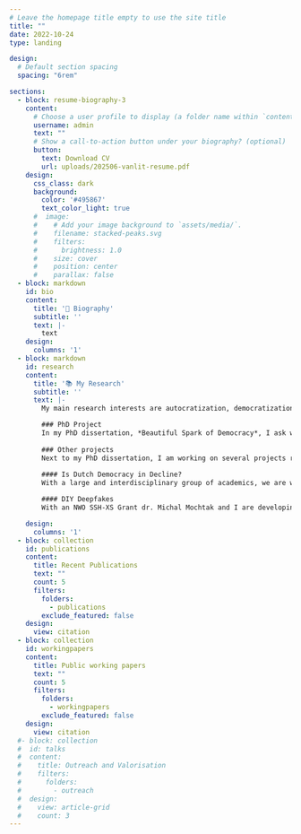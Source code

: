 ```yaml
---
# Leave the homepage title empty to use the site title
title: ""
date: 2022-10-24
type: landing

design:
  # Default section spacing
  spacing: "6rem"

sections:
  - block: resume-biography-3
    content:
      # Choose a user profile to display (a folder name within `content/authors/`)
      username: admin
      text: ""
      # Show a call-to-action button under your biography? (optional)
      button:
        text: Download CV
        url: uploads/202506-vanlit-resume.pdf
    design:
      css_class: dark
      background:
        color: '#495867'
        text_color_light: true
      #  image:
      #    # Add your image background to `assets/media/`.
      #    filename: stacked-peaks.svg
      #    filters:
      #      brightness: 1.0
      #    size: cover
      #    position: center
      #    parallax: false
  - block: markdown
    id: bio
    content:
      title: '🧐 Biography'
      subtitle: ''
      text: |-
        text
    design:
      columns: '1'
  - block: markdown
    id: research
    content:
      title: '📚 My Research'
      subtitle: ''
      text: |-
        My main research interests are autocratization, democratization, public opinion, and legitimacy. As such, I mainly work on topics within Comparative Politics and Political Behaviour, with a strong emphasis on advanced and rigorous methods. I have presented much of my research at international conferences in Europe and the USA. If you are interested to read some of it (while it is not yet published), feel free to reach out!

        ### PhD Project
        In my PhD dissertation, *Beautiful Spark of Democracy*, I ask when democratically elected leaders autocratize, and specifically when and by whom they are opposed. I call these opposition actors "democratic defenders", and research under what circumstances they stand up to defend democracy against these threats from the inside. In the dissertation, I use a multi-method approach to tackle this question from different angles, relying on in-depth casestudies, elite interviews, computational methods, and survey experiments. My dissertation has been approved in May 2025.
        
        ### Other projects
        Next to my PhD dissertation, I am working on several projects related to autocratization and democratization, citizen conceptions of democracy, and the normalization of political violence.
        
        #### Is Dutch Democracy in Decline?
        With a large and interdisciplinary group of academics, we are working on a joined publication to find an academic answer to the question if Dutch democracy is in decline. The start-meeting is in June 2025, at the Politicologen Etmaal (the Dutch annual political science workshop) in Groningen.

        #### DIY Deepfakes
        With an NWO SSH-XS Grant dr. Michal Mochtak and I are developing a replicable pipeline for researchers to construct their own deepfake videos as a research tool. As part of the project, we include a lab experiment to establish the effects of such deepfakes and create a framework for ethical and effective debriefing.

    design:
      columns: '1'
  - block: collection
    id: publications
    content:
      title: Recent Publications
      text: ""
      count: 5
      filters:
        folders:
          - publications
        exclude_featured: false
    design:
      view: citation
  - block: collection
    id: workingpapers
    content:
      title: Public working papers
      text: ""
      count: 5
      filters:
        folders:
          - workingpapers
        exclude_featured: false
    design:
      view: citation    
  #- block: collection
  #  id: talks
  #  content:
  #    title: Outreach and Valorisation
  #    filters:
  #      folders:
  #        - outreach
  #  design:
  #    view: article-grid
  #    count: 3
---
```

